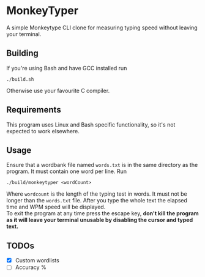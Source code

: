# MonkeyTyper
A simple Monkeytype CLI clone for measuring typing speed without leaving your terminal.

## Building
If you're using Bash and have GCC installed run
```
./build.sh
```
Otherwise use your favourite C compiler.

## Requirements
This program uses Linux and Bash specific functionality, so it's not expected to work elsewhere.

## Usage
Ensure that a wordbank file named ```words.txt``` is in the same directory as the program. It must contain one word per line.
Run
```
./build/monkeytyper <wordCount>
```
Where ```wordcount``` is the length of the typing test in words. It must not be longer than the ```words.txt``` file. After you type the whole text the elapsed time and WPM speed will be displayed.  
To exit the program at any time press the escape key, **don't kill the program as it will leave your terminal unusable by disabling the cursor and typed text.**

## TODOs
- [x] Custom wordlists
- [ ] Accuracy %
